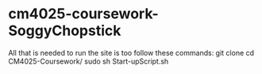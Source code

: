 ﻿# cm4025-coursework-SoggyChopstick

All that is needed to run the site is too follow these commands:
git clone 
cd CM4025-Coursework/
sudo sh Start-upScript.sh

